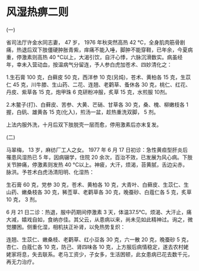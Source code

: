 # 风湿热痹二则

(一)

省司法厅许金水同志妻， 47 岁， 1976 年秋突然高热 42 °C，全身肌肉筋骨剧痛，热退后双下肢僵硬肿胀青紫，痒痛不能入唾，脚肿不能穿鞋，已年余，今夏病重，停激素则高热 40 °C以上，大渴引饮，自汗心悸，六脉沉滑数实。病虽经年，幸未入营动血，按温病气分留连，予人参白虎加苍术、四妙清化之：

1.生石膏 100 克，白藓皮 50 克，西洋参 10 克(另炖)，苍术、黄柏各 15 克，生苡仁 45 克，川牛膝、生山药、二花、连翘、老鹳草、蚤休各 30 克，桃仁、红花、丹皮、紫草各 15 克，炮甲珠 6 克研粉冲服，炙草 15 克，水煎服 10剂。

2.木鳖子(打)、白藓皮、苦参、大黄、芒硝、甘草各 30 克，桑、槐、柳嫩枝各 1 握，白矾、雄黄各 15 克(化入)，煎汤一盆，趁热重洗双脚， 5 剂。

上法内服外洗，十月后双下肢脱壳一层而愈，停用激素后亦末复发。

(二)

马翠梅， 13 岁，麻纺厂工人之女。 1977 年 6 月 17 日初诊：急性黄疸型肝炎后罹患风湿热已 5 年，因病辍学，住院 20 余次，百治不效，已发展为风心病。下肢关节肿痛，停激素则发热 40 °C以上。神疲，大汗，烦渴，苔黄腻，舌边尖赤，脉洪。予苍术白虎汤清阳明、化湿热：

生石膏 60 克，党参 30 克，苍术、黄柏各 10 克，大青叶、白藓皮、生苡仁、生山药、嫩桑枝各 30 克，豨莶草、老鹳草各 30 克，晚蚕砂、白蔻仁各 5 克，炙草 10 克， 3 剂。

6 月 21 日二诊：热退，服中药期间停激素 3 天，体温37.5°C。烦渴、大汗止，痛大减，嬉戏自如，食纳亦佳。其父云，从患病以来，尚未见如此精神过。询之，微觉腰困。侧重化湿，相机扶正补肾，以免热势复炽：

连翘、生苡仁、嫩桑枝、老鹳草、红小豆各 30 克，六一散 20 克，晚蚕砂 5 克，杏仁、白蔻仁各 10 克，防己、肾四味各 10 克，上方服后病情稳定，遂去农村姥姥家将息，失去联系。老马工资少，子女多，生活困顿，此女患病已花去数千元，再无力治疗。